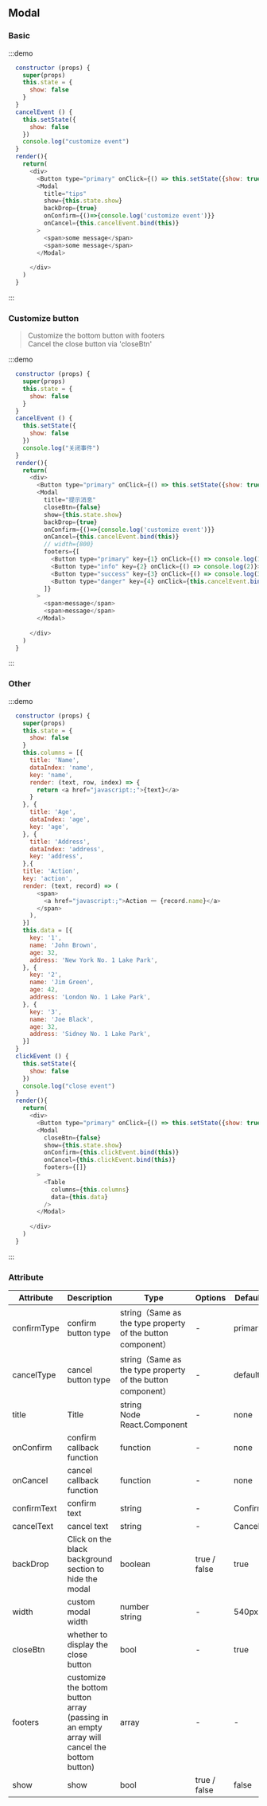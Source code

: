 ## Modal


### Basic
:::demo

```js
  constructor (props) {
    super(props)
    this.state = {
      show: false
    }
  }
  cancelEvent () {
    this.setState({
      show: false
    })
    console.log("customize event")
  }
  render(){
    return(
      <div>
        <Button type="primary" onClick={() => this.setState({show: true})}>Open</Button>
        <Modal 
          title="tips"
          show={this.state.show}
          backDrop={true}
          onConfirm={()=>{console.log('customize event')}}
          onCancel={this.cancelEvent.bind(this)}
        >
          <span>some message</span>
          <span>some message</span>
        </Modal>
        
      </div>
    )
  }


```
:::

### Customize button
> Customize the bottom button with footers<br/>
> Cancel the close button via 'closeBtn'<br/>

:::demo

```js
  constructor (props) {
    super(props)
    this.state = {
      show: false
    }
  }
  cancelEvent () {
    this.setState({
      show: false
    })
    console.log("关闭事件")
  }
  render(){
    return(
      <div>
        <Button type="primary" onClick={() => this.setState({show: true})}>Open</Button>
        <Modal 
          title="提示消息"
          closeBtn={false}
          show={this.state.show}
          backDrop={true}
          onConfirm={()=>{console.log('customize event')}}
          onCancel={this.cancelEvent.bind(this)}
          // width={800}
          footers={[
            <Button type="primary" key={1} onClick={() => console.log(1)}>button</Button>,
            <Button type="info" key={2} onClick={() => console.log(2)}>button</Button>,
            <Button type="success" key={3} onClick={() => console.log(3)}>button</Button>,
            <Button type="danger" key={4} onClick={this.cancelEvent.bind(this)}>button</Button>
          ]}
        >
          <span>message</span>
          <span>message</span>
        </Modal>
        
      </div>
    )
  }


```
:::

### Other
:::demo

```js
  constructor (props) {
    super(props)
    this.state = {
      show: false
    }
    this.columns = [{
      title: 'Name',
      dataIndex: 'name',
      key: 'name',
      render: (text, row, index) => {
        return <a href="javascript:;">{text}</a>
      }
    }, {
      title: 'Age',
      dataIndex: 'age',
      key: 'age',
    }, {
      title: 'Address',
      dataIndex: 'address',
      key: 'address',
    },{
    title: 'Action',
    key: 'action',
    render: (text, record) => (
        <span>
          <a href="javascript:;">Action 一 {record.name}</a>
        </span>
      ),
    }]
    this.data = [{
      key: '1',
      name: 'John Brown',
      age: 32,
      address: 'New York No. 1 Lake Park',
    }, {
      key: '2',
      name: 'Jim Green',
      age: 42,
      address: 'London No. 1 Lake Park',
    }, {
      key: '3',
      name: 'Joe Black',
      age: 32,
      address: 'Sidney No. 1 Lake Park',
    }]
  }
  clickEvent () {
    this.setState({
      show: false
    })
    console.log("close event")
  }
  render(){
    return(
      <div>
        <Button type="primary" onClick={() => this.setState({show: true})}>Open</Button>
        <Modal 
          closeBtn={false}
          show={this.state.show}
          onConfirm={this.clickEvent.bind(this)}
          onCancel={this.clickEvent.bind(this)}
          footers={[]}
        >
          <Table
            columns={this.columns}
            data={this.data}
          />
        </Modal>
        
      </div>
    )
  }


```
:::

### Attribute

| Attribute | Description | Type | Options | Default  |
| -------- | ----- | ---- | ---- | ---- |
| confirmType | confirm button type | string（Same as the type property of the button component） | - | primary |
| cancelType | cancel button type | string（Same as the type property of the button component）| - | default |
| title | Title | string <br/> Node <br/> React.Component | - | none |
| onConfirm | confirm callback function | function | - | none |
| onCancel | cancel callback function | function | - | none |
| confirmText | confirm text | string | - | Confirm |
| cancelText | cancel text | string | - | Cancel |
| backDrop | Click on the black background section to hide the modal | boolean | true / false | true |
| width |  custom modal width |  number <br/> string | - | 540px |
| closeBtn |   whether to display the close button |   bool | - | true |
| footers |    customize the bottom button array (passing in an empty array will cancel the bottom button) |    array | - | - |
| show | show |     bool | true / false | false |
